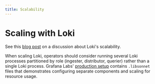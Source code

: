 ```yaml
---
title: Scalability
---
```

# Scaling with Loki

See this
[blog post](https://grafana.com/blog/2018/12/12/loki-prometheus-inspired-open-source-logging-for-cloud-natives/)
on a discussion about Loki's scalability.

When scaling Loki, operators should consider running several Loki processes
partitioned by role (ingester, distributor, querier) rather than a single Loki
process. Grafana Labs' [production setup](https://github.com/grafana/loki/blob/master/production/ksonnet/loki)
contains `.libsonnet` files that demonstrates configuring separate components
and scaling for resource usage.
